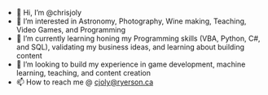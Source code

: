 - 👋 Hi, I’m @chrisjoly
- 👀 I’m interested in Astronomy, Photography, Wine making, Teaching, Video Games, and Programming
- 🌱 I’m currently learning honing my Programming skills (VBA, Python, C#, and SQL), validating my business ideas, and learning about building content
- 💞️ I’m looking to build my experience in game development, machine learning, teaching, and content creation
- 📫 How to reach me @ cjoly@ryerson.ca

<!---
chrisjoly/chrisjoly is a ✨ special ✨ repository because its `README.md` (this file) appears on your GitHub profile.
You can click the Preview link to take a look at your changes.
--->
